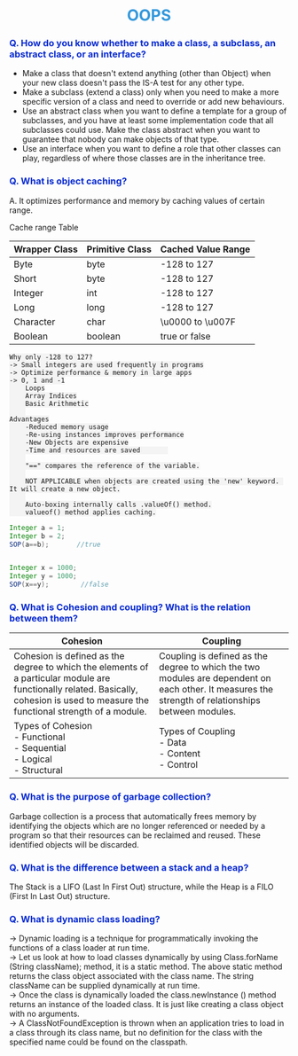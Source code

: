 # OOPS

### Q. How do you know whether to make a class, a subclass, an abstract class, or an interface?

- Make a class that doesn't extend anything (other than Object) when your new class doesn't pass the IS-A test for any other type.
- Make a subclass (extend a class) only when you need to make a more specific version of a class and need to override or add new behaviours.
- Use an abstract class when you want to define a template for a group of subclasses, and you have at least some implementation code that all subclasses could use. Make the class abstract when you want to guarantee that nobody can make objects of that type.
- Use an interface when you want to define a role that other classes can play, regardless of where those classes are in the inheritance tree.



### Q. What is object caching?
A. It optimizes performance and memory by caching values of certain range.

Cache range Table

| Wrapper Class | Primitive Class | Cached Value Range |
|---------------|-----------------|--------------------|
| Byte          | byte            | -128 to 127        |
| Short         | byte            | -128 to 127        |
| Integer       | int             | -128 to 127        |
| Long          | long            | -128 to 127        |
| Character     | char            | \u0000 to \u007F   |
| Boolean       | boolean         | true or false       |


	Why only -128 to 127?
	-> Small integers are used frequently in programs
	-> Optimize performance & memory in large apps
	-> 0, 1 and -1
		Loops
		Array Indices
		Basic Arithmetic
		
	Advantages
		-Reduced memory usage
		-Re-using instances improves performance
		-New Objects are expensive
		-Time and resources are saved		
		
		"==" compares the reference of the variable.
		
		NOT APPLICABLE when objects are created using the 'new' keyword. It will create a new object.
		
		Auto-boxing internally calls .valueOf() method.
		valueof() method applies caching.

```java
Integer a = 1;
Integer b = 2;
SOP(a==b);       //true


Integer x = 1000;
Integer y = 1000;
SOP(x==y);        //false
```

### Q. What is Cohesion and coupling? What is the relation between them?

| Cohesion                                                                                                                                                                             | Coupling                                                                                                     |
|--------------------------------------------------------------------------------------------------------------------------------------------------------------------------------------|--------------------------------------------------------------------------------------------------------------|
| Cohesion is defined as the degree to which the elements of a particular module are functionally related. Basically, cohesion is used to measure the functional strength of a module. | Coupling is defined  as the degree to which the two modules are dependent on each other. It measures the strength of relationships between modules. |
| Types of Cohesion <br/> - Functional <br/> - Sequential<br/> - Logical <br/> - Structural <br/>                                                                                                                      | Types of Coupling <br/> - Data <br/> - Content <br/> - Control                                               |



### Q. What is the purpose of garbage collection?

Garbage collection is a process that automatically frees memory by identifying the objects which are no longer referenced or needed by a program so that their resources can be reclaimed and reused. These identified objects will be discarded.


### Q. What is the difference between a stack and a heap?

The Stack is a LIFO (Last In First Out) structure, while the Heap is a FILO (First In Last Out) structure.


### Q. What is dynamic class loading?

→ Dynamic loading is a technique for programmatically invoking the functions of a class loader at run time. <br/>
→ Let us look at how to load classes dynamically by using Class.forName (String className); method, it is a static method. The above static method returns the class object associated with the class name. The string className can be supplied dynamically at run time. <br/>
→ Once the class is dynamically loaded the class.newInstance () method returns an instance of the loaded class. It is just like creating a class object with no arguments. <br/>
→ A ClassNotFoundException is thrown when an application tries to load in a class through its class name, but no definition for the class with the specified name could be found on the classpath. <br/>


<style>
h1 {
  color: #3498db;
  text-align: center;
}

h3 {
  color: #072AD0FF;
}

code {
  background-color: #f4f4f4;
  border-radius: 4px;
  padding: 2px 4px;
}
</style>
